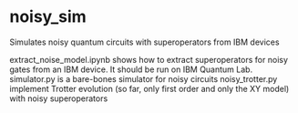 # noisy_sim
Simulates noisy quantum circuits with superoperators from IBM devices

extract_noise_model.ipynb shows how to extract superoperators for noisy gates from an IBM device. It should be run on IBM Quantum Lab. 
simulator.py is a bare-bones simulator for noisy circuits
noisy_trotter.py implement Trotter evolution (so far, only first order and only the XY model) with noisy superoperators 

